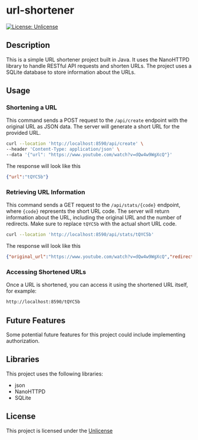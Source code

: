 # url-shortener
[![License: Unlicense](https://img.shields.io/badge/license-Unlicense-blue.svg)](http://unlicense.org/)

## Description

This is a simple URL shortener project built in Java. It uses the NanoHTTPD library to handle RESTful API requests and shorten URLs. The project uses a SQLite database to store information about the URLs.

## Usage

### Shortening a URL

This command sends a POST request to the `/api/create` endpoint with the original URL as JSON data. The server will generate a short URL for the provided URL.

```bash
curl --location 'http://localhost:8590/api/create' \
--header 'Content-Type: application/json' \
--data '{"url": "https://www.youtube.com/watch?v=dQw4w9WgXcQ"}'
```

The response will look like this
```json
{"url":"tQYC5b"}
```

### Retrieving URL Information

This command sends a GET request to the `/api/stats/{code}` endpoint, where `{code}` represents the short URL code. The server will return information about the URL, including the original URL and the number of redirects.
Make sure to replace `tQYC5b` with the actual short URL code.
```bash
curl --location 'http://localhost:8590/api/stats/tQYC5b'
```

The response will look like this
```json
{"original_url":"https://www.youtube.com/watch?v=dQw4w9WgXcQ","redirects":0,"shortened_url":"tQYC5b"}
```

### Accessing Shortened URLs

Once a URL is shortened, you can access it using the shortened URL itself, for example:

```bash
http://localhost:8590/tQYC5b
```

## Future Features

Some potential future features for this project could include implementing authorization.

## Libraries

This project uses the following libraries:

- json
- NanoHTTPD
- SQLite

## License

This project is licensed under the [Unlicense](http://unlicense.org/)
